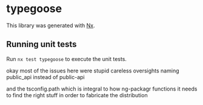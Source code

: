 # typegoose

This library was generated with [Nx](https://nx.dev).


## Running unit tests

Run `nx test typegoose` to execute the unit tests.

okay most of the issues here were stupid careless oversights
naming public_api instead of public-api

and the tsconfig.path which is integral to how ng-packagr functions
it needs to find the right stuff in order to fabricate the distribution

